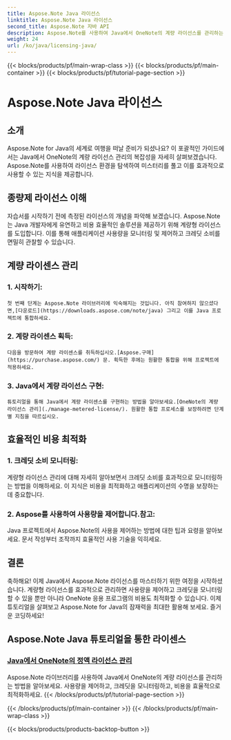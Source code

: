 ```yaml
---
title: Aspose.Note Java 라이선스
linktitle: Aspose.Note Java 라이선스
second_title: Aspose.Note 자바 API
description: Aspose.Note를 사용하여 Java에서 OneNote의 계량 라이선스를 관리하는 기술을 알아보세요. 효과적으로 사용량을 제어하고, 크레딧을 모니터링하고, 비용을 최적화하세요.
weight: 24
url: /ko/java/licensing-java/
---
```


{{< blocks/products/pf/main-wrap-class >}}
{{< blocks/products/pf/main-container >}}
{{< blocks/products/pf/tutorial-page-section >}}

# Aspose.Note Java 라이선스

## 소개

Aspose.Note for Java의 세계로 여행을 떠날 준비가 되셨나요? 이 포괄적인 가이드에서는 Java에서 OneNote의 계량 라이선스 관리의 복잡성을 자세히 살펴보겠습니다. Aspose.Note를 사용하여 라이선스 환경을 탐색하여 미스터리를 풀고 이를 효과적으로 사용할 수 있는 지식을 제공합니다.

## 종량제 라이선스 이해

자습서를 시작하기 전에 측정된 라이선스의 개념을 파악해 보겠습니다. Aspose.Note는 Java 개발자에게 유연하고 비용 효율적인 솔루션을 제공하기 위해 계량형 라이선스를 도입합니다. 이를 통해 애플리케이션 사용량을 모니터링 및 제어하고 크레딧 소비를 면밀히 관찰할 수 있습니다.

## 계량 라이센스 관리

### 1. 시작하기:
    첫 번째 단계는 Aspose.Note 라이브러리에 익숙해지는 것입니다. 아직 참여하지 않으셨다면,[다운로드](https://downloads.aspose.com/note/java) 그리고 이를 Java 프로젝트에 통합하세요.

### 2. 계량 라이센스 획득:
    다음을 방문하여 계량 라이센스를 취득하십시오.[Aspose.구매](https://purchase.aspose.com/) 문. 획득한 후에는 원활한 통합을 위해 프로젝트에 적용하세요.

### 3. Java에서 계량 라이선스 구현:
    튜토리얼을 통해 Java에서 계량 라이센스를 구현하는 방법을 알아보세요.[OneNote의 계량 라이선스 관리](./manage-metered-license/). 원활한 통합 프로세스를 보장하려면 단계별 지침을 따르십시오.

## 효율적인 비용 최적화

### 1. 크레딧 소비 모니터링:
   계량형 라이선스 관리에 대해 자세히 알아보면서 크레딧 소비를 효과적으로 모니터링하는 방법을 이해하세요. 이 지식은 비용을 최적화하고 애플리케이션의 수명을 보장하는 데 중요합니다.

### 2. Aspose를 사용하여 사용량을 제어합니다.참고:
   Java 프로젝트에서 Aspose.Note의 사용을 제어하는 방법에 대한 팁과 요령을 알아보세요. 문서 작성부터 조작까지 효율적인 사용 기술을 익히세요.

## 결론

축하해요! 이제 Java에서 Aspose.Note 라이선스를 마스터하기 위한 여정을 시작하셨습니다. 계량형 라이선스를 효과적으로 관리하면 사용량을 제어하고 크레딧을 모니터링할 수 있을 뿐만 아니라 OneNote 응용 프로그램의 비용도 최적화할 수 있습니다. 이제 튜토리얼을 살펴보고 Aspose.Note for Java의 잠재력을 최대한 활용해 보세요. 즐거운 코딩하세요!
## Aspose.Note Java 튜토리얼을 통한 라이센스
### [Java에서 OneNote의 정액 라이선스 관리](./manage-metered-license/)
Aspose.Note 라이브러리를 사용하여 Java에서 OneNote의 계량 라이선스를 관리하는 방법을 알아보세요. 사용량을 제어하고, 크레딧을 모니터링하고, 비용을 효율적으로 최적화하세요.
{{< /blocks/products/pf/tutorial-page-section >}}

{{< /blocks/products/pf/main-container >}}
{{< /blocks/products/pf/main-wrap-class >}}

{{< blocks/products/products-backtop-button >}}
